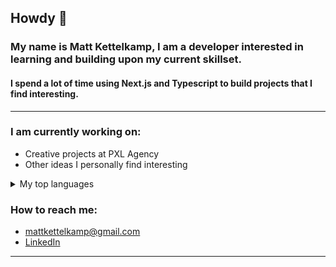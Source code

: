 ## Howdy 👋

### My name is Matt Kettelkamp, I am a developer interested in learning and building upon my current skillset.
#### I spend a lot of time using Next.js and Typescript to build projects that I find interesting.
<hr>

  
  ### I am currently working on: <br>
      
   - Creative projects at PXL Agency
   - Other ideas I personally find interesting
      
  <details>
  <summary>My top languages</summary>

  | Rank | Languages / Technologies |
  |-----:|--------------------------|
  |     1| Javascript               |
  |     2| React                    |
  |     3| Three.js                 |
  |     4| Nextjs                   |
  lots of JS

  </details>
  
  ### How to reach me:
  - [mattkettelkamp@gmail.com](mailto:mattkettelkamp@gmail.com) 
  - [LinkedIn](https://www.linkedin.com/in/matthew-kettelkamp/)
  
 <hr>

